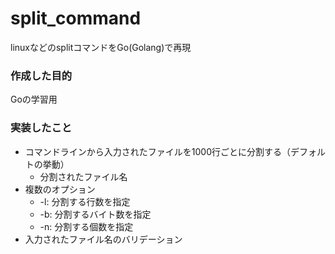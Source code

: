 # split_command
linuxなどのsplitコマンドをGo(Golang)で再現

### 作成した目的
Goの学習用

### 実装したこと

* コマンドラインから入力されたファイルを1000行ごとに分割する（デフォルトの挙動）
  * 分割されたファイル名
* 複数のオプション
  * -l: 分割する行数を指定
  * -b: 分割するバイト数を指定
  * -n: 分割する個数を指定
* 入力されたファイル名のバリデーション

